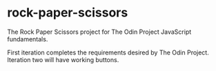 # rock-paper-scissors

The Rock Paper Scissors project for The Odin Project JavaScript fundamentals.

First iteration completes the requirements desired by The Odin Project.
Iteration two will have working buttons.
